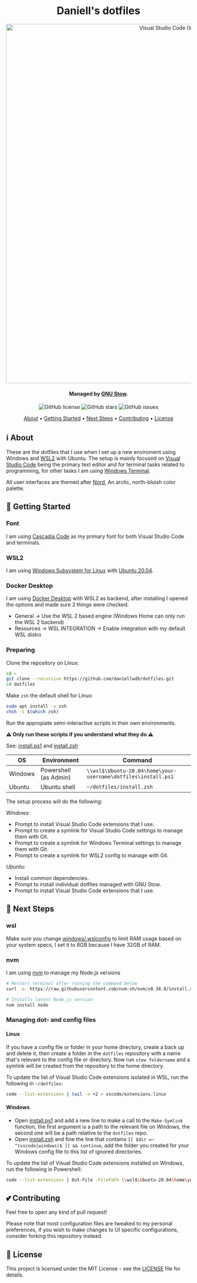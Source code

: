 <div align="center">
  <h1>Daniell's dotfiles</h1>
  <img src="https://i.imgur.com/ZBiFD0S.gif" width="980px" alt="Visual Studio Code (WSL: Ubuntu 20.04)">
  <h4>Managed by <a href="https://www.gnu.org/software/stow/" target="_blank">GNU Stow<a>.<h4>
</div>

<div align="center">
  <img src="https://img.shields.io/github/license/daniellwdb/dotfiles?style=for-the-badge" alt="GitHub license" />
  <img src="https://img.shields.io/github/stars/daniellwdb/dotfiles?style=for-the-badge" alt="GitHub stars" />
  <img src="https://img.shields.io/github/issues-raw/daniellwdb/dotfiles?style=for-the-badge" alt="GitHub issues" />
</div>

<p align="center">
  <a href="#-about">About</a> •
  <a href="#-getting-started">Getting Started</a> •
  <a href="#-next-steps">Next Steps</a> •
  <a href="#-contributing">Contributing</a> •
  <a href="#-license">License</a>
</p>

## ℹ About

These are the dotfiles that I use when I set up a new enviroment using Windows and [WSL2](https://docs.microsoft.com/en-us/windows/wsl/install-win10) with Ubuntu. The setup is mainly focused on [Visual Studio Code](https://code.visualstudio.com/) being the primary text editor and for terminal tasks related to programming, for other tasks I am using [Windows Terminal](https://www.microsoft.com/en-us/p/windows-terminal/9n0dx20hk701?activetab=pivot:overviewtab).

All user interfaces are themed after [Nord](https://www.nordtheme.com/), An arctic, north-bluish color palette.

## 🚀 Getting Started

### Font

I am using [Cascadia Code](https://github.com/microsoft/cascadia-code) as my primary font for both Visual Studio Code and terminals.

### WSL2

I am using [Windows Subsystem for Linux](https://docs.microsoft.com/en-us/windows/wsl/install-win10) with [Ubuntu 20.04][1].

[1]: https://www.microsoft.com/en-us/p/ubuntu-2004-lts/9n6svws3rx71?activetab=pivot:overviewtab

### Docker Desktop

I am using [Docker Desktop](https://www.docker.com/products/docker-desktop) with WSL2 as backend, after installing I opened the options and made sure 2 things were checked:

- General -> Use the WSL 2 based engine (Windows Home can only run the WSL 2 backend)
- Resources -> WSL INTEGRATION -> Enable integration with my default WSL distro

### Preparing

Clone the repository on Linux:

```bash
cd ~
git clone --recursive https://github.com/daniellwdb/dotfiles.git
cd dotfiles
```

Make `zsh` the default shell for Linux:

```bash
sudo apt install -y zsh
chsh -s $(which zsh)
```

Run the appropiate semi-interactive scripts in their own environments.

**⚠️ Only run these scripts if you understand what they do ⚠️**

See: [install.ps1](install.ps1) and [install.zsh](install.zsh)

| OS      | Environment           | Command                                                       |
| ------- | --------------------- | ------------------------------------------------------------- |
| Windows | Powershell (as Admin) | `\\wsl$\Ubuntu-20.04\home\your-username\dotfiles\install.ps1` |
| Ubuntu  | Ubuntu shell          | `~/dotfiles/install.zsh`                                      |

The setup process will do the following:

_Windows:_

- Prompt to install Visual Studio Code extensions that I use.
- Prompt to create a symlink for Visual Studio Code settings to manage them with Git.
- Prompt to create a symlink for Windows Terminal settings to manage them with Git.
- Prompt to create a symlink for WSL2 config to manage with Git.

_Ubuntu:_

- Install common dependencies.
- Prompt to install individual dotfiles managed with GNU Stow.
- Prompt to install Visual Studio Code extensions that I use.

## 👟 Next Steps

### wsl

Make sure you change [windows/.wslconfig](windows/.wslconfig) to limit RAM usage based on your system specs, I set it to 8GB because I have 32GB of RAM.

### nvm

I am using [nvm](https://github.com/nvm-sh/nvm) to manage my Node.js versions

```bash
# Restart terminal after running the command below
curl -o- https://raw.githubusercontent.com/nvm-sh/nvm/v0.38.0/install.sh | bash

# Installs latest Node.js version
nvm install node
```

### Managing dot- and config files

#### Linux

If you have a config file or folder in your home directory, create a back up and delete it, then create a folder in the `dotfiles` repository with a name that's relevant to the config file or directory. Now run `stow foldername` and a symlink will be created from the repository to the home directory.

To update the list of Visual Studio Code extensions isolated in WSL, run the following in `~/dotfiles`:

```bash
code --list-extensions | tail -n +2 > vscode/extensions.linux
```

#### Windows

- Open [install.ps1](install.ps1) and add a new line to make a call to the `Make-Symlink` function, the first argument is a path to the relevant file on Windows, the second one will be a path relative to the `dotfiles` repo.
- Open [install.zsh](install.zsh) and fine the line that contains `[[ $dir =~ ^(vscode|windows)$ ]] && continue`, add the folder you created for your Windows config file to this list of ignored directories.

To update the list of Visual Studio Code extensions installed on Windows, run the following in Powershell:

```bash
code --list-extensions | Out-File -FilePath \\wsl$\Ubuntu-20.04\home\your-username\dotfiles\vscode\extensions.windows
```

## 💕 Contributing

Feel free to open any kind of pull request!

Please note that most configuration files are tweaked to my personal preferences, if you wish to make changes to UI specific configurations, consider forking this repository instead.

## 📑 License

This project is licensed under the MIT License - see the [LICENSE](LICENSE) file for details.
